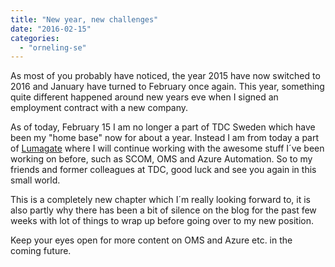 ```yaml
---
title: "New year, new challenges"
date: "2016-02-15"
categories: 
  - "orneling-se"
---
```


As most of you probably have noticed, the year 2015 have now switched to 2016 and January have turned to February once again. This year, something quite different happened around new years eve when I signed an employment contract with a new company.

As of today, February 15 I am no longer a part of TDC Sweden which have been my "home base" now for about a year. Instead I am from today a part of [Lumagate](http://www.lumagate.com) where I will continue working with the awesome stuff I´ve been working on before, such as SCOM, OMS and Azure Automation. So to my friends and former colleagues at TDC, good luck and see you again in this small world.

This is a completely new chapter which I´m really looking forward to, it is also partly why there has been a bit of silence on the blog for the past few weeks with lot of things to wrap up before going over to my new position.

Keep your eyes open for more content on OMS and Azure etc. in the coming future.
